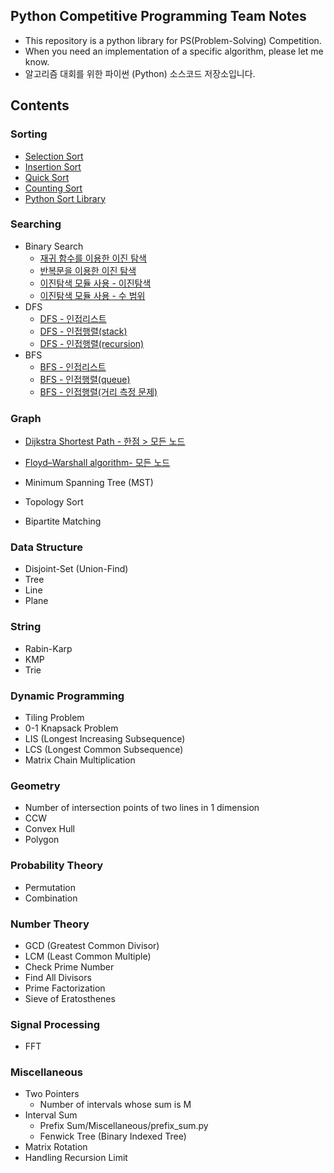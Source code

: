 ## Python Competitive Programming Team Notes

* This repository is a python library for PS(Problem-Solving) Competition.
* When you need an implementation of a specific algorithm, please let me know.
* 알고리즘 대회를 위한 파이썬 (Python) 소스코드 저장소입니다.

## Contents

### Sorting

* [Selection Sort](/Sorting/selection.py)
* [Insertion Sort](/Sorting/insertion.py)
* [Quick Sort](/Sorting/quick.py)
* [Counting Sort](/Sorting/counting.py)
* [Python Sort Library](/Sorting/python.py)

### Searching

* Binary Search
    * [재귀 함수를 이용한 이진 탐색](/Searching/binary_1.py)
    * [반복문을 이용한 이진 탐색](/Searching/binary_2.py) 
    * [이진탐색 모듈 사용 -  이진탐색](/Searching/binary_3.py)
    * [이진탐색 모듈 사용 -  수 범위](/Searching/binary_4.py)
* DFS 
    * [DFS - 인접리스트](/Searching/dfs_list.py)
    * [DFS - 인접행렬(stack)](/Searching/dfs_basic.py) 
    * [DFS - 인접행렬(recursion)](/Searching/dfs_recursion.py)
* BFS
    * [BFS - 인접리스트](/Searching/bfs_list.py)
    * [BFS - 인접행렬(queue)](/Searching/bfs_basic.py)
    * [BFS - 인접행렬(거리 측정 문제)](/Searching/bfs_dis.py)

### Graph

* [Dijkstra Shortest Path - 한점 > 모든 노드](/Graph/dijkstra.py)
* [Floyd–Warshall algorithm- 모든 노드](/Graph/floyd-warshall.py)
* Minimum Spanning Tree (MST)
* Topology Sort

* Bipartite Matching

### Data Structure

* Disjoint-Set (Union-Find)
* Tree
* Line
* Plane

### String

* Rabin-Karp
* KMP
* Trie

### Dynamic Programming

* Tiling Problem
* 0-1 Knapsack Problem
* LIS (Longest Increasing Subsequence)
* LCS (Longest Common Subsequence)
* Matrix Chain Multiplication

### Geometry

* Number of intersection points of two lines in 1 dimension
* CCW
* Convex Hull
* Polygon

### Probability Theory

* Permutation
* Combination

### Number Theory

* GCD (Greatest Common Divisor)
* LCM (Least Common Multiple)
* Check Prime Number
* Find All Divisors
* Prime Factorization
* Sieve of Eratosthenes

### Signal Processing

* FFT

### Miscellaneous

* Two Pointers
    * Number of intervals whose sum is M
* Interval Sum
    * Prefix Sum/Miscellaneous/prefix_sum.py
    * Fenwick Tree (Binary Indexed Tree)
* Matrix Rotation
* Handling Recursion Limit
